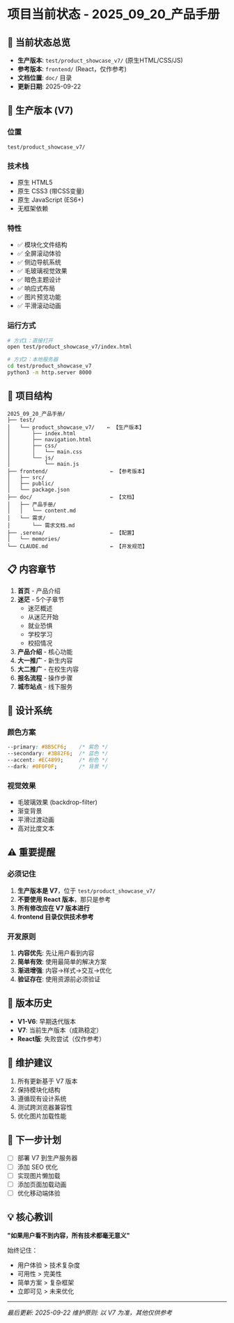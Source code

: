 # 项目当前状态 - 2025_09_20_产品手册

## 📍 当前状态总览
- **生产版本**: `test/product_showcase_v7/` (原生HTML/CSS/JS)
- **参考版本**: `frontend/` (React，仅作参考)
- **文档位置**: `doc/` 目录
- **更新日期**: 2025-09-22

## 🚀 生产版本 (V7)
### 位置
`test/product_showcase_v7/`

### 技术栈
- 原生 HTML5
- 原生 CSS3 (带CSS变量)
- 原生 JavaScript (ES6+)
- 无框架依赖

### 特性
- ✅ 模块化文件结构
- ✅ 全屏滚动体验
- ✅ 侧边导航系统
- ✅ 毛玻璃视觉效果
- ✅ 暗色主题设计
- ✅ 响应式布局
- ✅ 图片预览功能
- ✅ 平滑滚动动画

### 运行方式
```bash
# 方式1：直接打开
open test/product_showcase_v7/index.html

# 方式2：本地服务器
cd test/product_showcase_v7
python3 -m http.server 8000
```

## 📁 项目结构
```
2025_09_20_产品手册/
├── test/
│   └── product_showcase_v7/    ← 【生产版本】
│       ├── index.html
│       ├── navigation.html
│       ├── css/
│       │   └── main.css
│       └── js/
│           └── main.js
├── frontend/                    ← 【参考版本】
│   ├── src/
│   ├── public/
│   └── package.json
├── doc/                         ← 【文档】
│   ├── 产品手册/
│   │   └── content.md
│   └── 需求/
│       └── 需求文档.md
├── .serena/                     ← 【配置】
│   └── memories/
└── CLAUDE.md                    ← 【开发规范】
```

## 📋 内容章节
1. **首页** - 产品介绍
2. **迷茫** - 5个子章节
   - 迷茫概述
   - 从迷茫开始
   - 就业恐惧
   - 学校学习
   - 校招情况
3. **产品介绍** - 核心功能
4. **大一推广** - 新生内容
5. **大二推广** - 在校生内容
6. **报名流程** - 操作步骤
7. **城市站点** - 线下服务

## 🎨 设计系统
### 颜色方案
```css
--primary: #8B5CF6;    /* 紫色 */
--secondary: #3B82F6;  /* 蓝色 */
--accent: #EC4899;     /* 粉色 */
--dark: #0F0F0F;       /* 背景 */
```

### 视觉效果
- 毛玻璃效果 (backdrop-filter)
- 渐变背景
- 平滑过渡动画
- 高对比度文本

## ⚠️ 重要提醒

### 必须记住
1. **生产版本是 V7**，位于 `test/product_showcase_v7/`
2. **不要使用 React 版本**，那只是参考
3. **所有修改应在 V7 版本进行**
4. **frontend 目录仅供技术参考**

### 开发原则
1. **内容优先**: 先让用户看到内容
2. **简单有效**: 使用最简单的解决方案
3. **渐进增强**: 内容→样式→交互→优化
4. **验证存在**: 使用资源前必须验证

## 🔄 版本历史
- **V1-V6**: 早期迭代版本
- **V7**: 当前生产版本（成熟稳定）
- **React版**: 失败尝试（仅作参考）

## 📝 维护建议
1. 所有更新基于 V7 版本
2. 保持模块化结构
3. 遵循现有设计系统
4. 测试跨浏览器兼容性
5. 优化图片加载性能

## 🎯 下一步计划
- [ ] 部署 V7 到生产服务器
- [ ] 添加 SEO 优化
- [ ] 实现图片懒加载
- [ ] 添加页面加载动画
- [ ] 优化移动端体验

## 💡 核心教训
**"如果用户看不到内容，所有技术都毫无意义"**

始终记住：
- 用户体验 > 技术复杂度
- 可用性 > 完美性
- 简单方案 > 复杂框架
- 立即可见 > 未来优化

---
*最后更新: 2025-09-22*
*维护原则: 以 V7 为准，其他仅供参考*